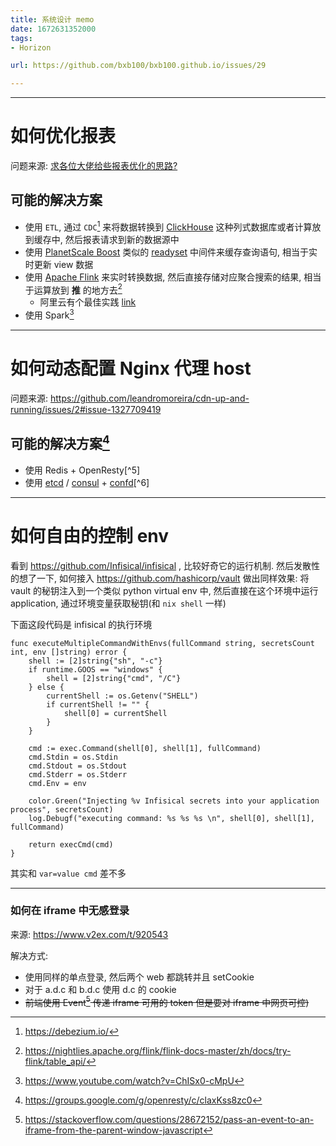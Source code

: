 ```yaml
---
title: 系统设计 memo
date: 1672631352000
tags:
- Horizon

url: https://github.com/bxb100/bxb100.github.io/issues/29

---
```



---

<a id='issuecomment-1368635257'></a>
# 如何优化报表

问题来源: [求各位大佬给些报表优化的思路?](https://www.v2ex.com/t/906010)

## 可能的解决方案

* 使用 `ETL`, 通过 `CDC`[^1] 来将数据转换到 [ClickHouse](https://clickhouse.com/) 这种列式数据库或者计算放到缓存中, 然后报表请求到新的数据源中
* 使用 [PlanetScale Boost](https://planetscale.com/blog/how-planetscale-boost-serves-your-sql-queries-instantly) 类似的 [readyset](https://github.com/readysettech/readyse) 中间件来缓存查询语句, 相当于实时更新 view 数据
* 使用 [Apache Flink](https://github.com/apache/flink) 来实时转换数据, 然后直接存储对应聚合搜索的结果, 相当于运算放到 **推** 的地方去[^2] 
  * 阿里云有个最佳实践 [link](https://help.aliyun.com/document_detail/446799.html)
* 使用 Spark[^3]





---

<a id='issuecomment-1368955932'></a>
# 如何动态配置 Nginx 代理 host

问题来源: https://github.com/leandromoreira/cdn-up-and-running/issues/2#issue-1327709419

## 可能的解决方案[^4]

* 使用 Redis + OpenResty[^5]
* 使用 [etcd](https://etcd.io/) / [consul](https://www.consul.io/) + [confd](https://github.com/kelseyhightower/confd)[^6]





---

<a id='issuecomment-1416924759'></a>
# 如何自由的控制 env

看到 https://github.com/Infisical/infisical , 比较好奇它的运行机制. 然后发散性的想了一下, 如何接入 https://github.com/hashicorp/vault 做出同样效果: 将 vault 的秘钥注入到一个类似 python virtual env 中, 然后直接在这个环境中运行application, 通过环境变量获取秘钥(和 `nix shell` 一样)

下面这段代码是 infisical 的执行环境

```golang
func executeMultipleCommandWithEnvs(fullCommand string, secretsCount int, env []string) error {
	shell := [2]string{"sh", "-c"}
	if runtime.GOOS == "windows" {
		shell = [2]string{"cmd", "/C"}
	} else {
		currentShell := os.Getenv("SHELL")
		if currentShell != "" {
			shell[0] = currentShell
		}
	}

	cmd := exec.Command(shell[0], shell[1], fullCommand)
	cmd.Stdin = os.Stdin
	cmd.Stdout = os.Stdout
	cmd.Stderr = os.Stderr
	cmd.Env = env

	color.Green("Injecting %v Infisical secrets into your application process", secretsCount)
	log.Debugf("executing command: %s %s %s \n", shell[0], shell[1], fullCommand)

	return execCmd(cmd)
}
```

其实和 `var=value cmd` 差不多

---

<a id='issuecomment-1451564554'></a>
### 如何在 iframe 中无感登录

来源: https://www.v2ex.com/t/920543

解决方式:
* 使用同样的单点登录, 然后两个 web 都跳转并且 setCookie
* 对于 a.d.c 和 b.d.c 使用 d.c 的 cookie
* ~~前端使用 Event[^7] 传递 iframe 可用的 token 但是要对 iframe 中网页可控)~~



[^1]: https://debezium.io/
[^2]: https://nightlies.apache.org/flink/flink-docs-master/zh/docs/try-flink/table_api/
[^3]: https://www.youtube.com/watch?v=ChISx0-cMpU
[^4]: https://groups.google.com/g/openresty/c/claxKss8zc0
[^2]: https://juejin.cn/post/6962576607928123428
[^3]: https://www.digitalocean.com/community/tutorials/how-to-use-confd-and-etcd-to-dynamically-reconfigure-services-in-coreos#creating-the-nginx-container
[^7]: https://stackoverflow.com/questions/28672152/pass-an-event-to-an-iframe-from-the-parent-window-javascript